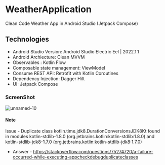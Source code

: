 # WeatherApplication
Clean Code Weather App in Android Studio (Jetpack Compose)

## Technologies

* Android Studio Version: Android Studio Electric Eel | 2022.1.1
* Android Archiecture: Clean MVVM
* Observables : Kotlin Flow
* Composable state management: ViewModel
* Consume REST API: Retrofit with Kotlin Coroutines
* Dependency Injection: Dagger Hilt
* UI: Jetpack Compose

### ScreenShot

![unnamed-10](https://user-images.githubusercontent.com/11756630/220322775-9b52bc1f-0985-433f-a88f-149aa5b085ed.jpg)

#### Note

Issue - Duplicate class kotlin.time.jdk8.DurationConversionsJDK8Kt found in modules kotlin-stdlib-1.8.0 (org.jetbrains.kotlin:kotlin-stdlib:1.8.0) and kotlin-stdlib-jdk8-1.7.0 (org.jetbrains.kotlin:kotlin-stdlib-jdk8:1.7.0)
* Answer - https://stackoverflow.com/questions/75274720/a-failure-occurred-while-executing-appcheckdebugduplicateclasses
